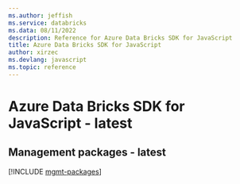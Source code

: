 ```yaml
---
ms.author: jeffish
ms.service: databricks
ms.data: 08/11/2022
description: Reference for Azure Data Bricks SDK for JavaScript
title: Azure Data Bricks SDK for JavaScript
author: xirzec
ms.devlang: javascript
ms.topic: reference
---
```

# Azure Data Bricks SDK for JavaScript - latest

## Management packages - latest
[!INCLUDE [mgmt-packages](data-bricks-mgmt-index.md)]